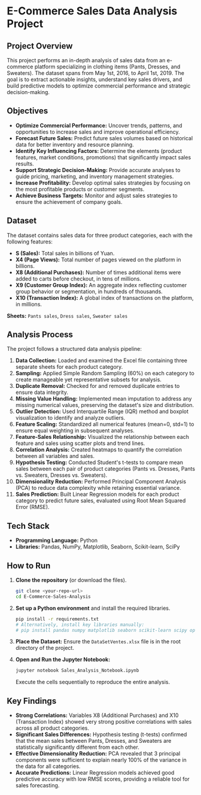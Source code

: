 # E-Commerce Sales Data Analysis Project

##  Project Overview

This project performs an in-depth analysis of sales data from an e-commerce platform specializing in clothing items (Pants, Dresses, and Sweaters). The dataset spans from May 1st, 2016, to April 1st, 2019. The goal is to extract actionable insights, understand key sales drivers, and build predictive models to optimize commercial performance and strategic decision-making.

##  Objectives

- **Optimize Commercial Performance:** Uncover trends, patterns, and opportunities to increase sales and improve operational efficiency.
- **Forecast Future Sales:** Predict future sales volumes based on historical data for better inventory and resource planning.
- **Identify Key Influencing Factors:** Determine the elements (product features, market conditions, promotions) that significantly impact sales results.
- **Support Strategic Decision-Making:** Provide accurate analyses to guide pricing, marketing, and inventory management strategies.
- **Increase Profitability:** Develop optimal sales strategies by focusing on the most profitable products or customer segments.
- **Achieve Business Targets:** Monitor and adjust sales strategies to ensure the achievement of company goals.

##  Dataset

The dataset contains sales data for three product categories, each with the following features:

- **S (Sales):** Total sales in billions of Yuan.
- **X4 (Page Views):** Total number of pages viewed on the platform in billions.
- **X8 (Additional Purchases):** Number of times additional items were added to carts before checkout, in tens of millions.
- **X9 (Customer Group Index):** An aggregate index reflecting customer group behavior or segmentation, in hundreds of thousands.
- **X10 (Transaction Index):** A global index of transactions on the platform, in millions.

**Sheets:** `Pants sales`, `Dress sales`, `Sweater sales`

##  Analysis Process

The project follows a structured data analysis pipeline:

1.  **Data Collection:** Loaded and examined the Excel file containing three separate sheets for each product category.
2.  **Sampling:** Applied Simple Random Sampling (60%) on each category to create manageable yet representative subsets for analysis.
3.  **Duplicate Removal:** Checked for and removed duplicate entries to ensure data integrity.
4.  **Missing Value Handling:** Implemented mean imputation to address any missing numerical values, preserving the dataset's size and distribution.
5.  **Outlier Detection:** Used Interquartile Range (IQR) method and boxplot visualization to identify and analyze outliers.
6.  **Feature Scaling:** Standardized all numerical features (mean=0, std=1) to ensure equal weighting in subsequent analyses.
7.  **Feature-Sales Relationship:** Visualized the relationship between each feature and sales using scatter plots and trend lines.
8.  **Correlation Analysis:** Created heatmaps to quantify the correlation between all variables and sales.
9.  **Hypothesis Testing:** Conducted Student's t-tests to compare mean sales between each pair of product categories (Pants vs. Dresses, Pants vs. Sweaters, Dresses vs. Sweaters).
10. **Dimensionality Reduction:** Performed Principal Component Analysis (PCA) to reduce data complexity while retaining essential variance.
11. **Sales Prediction:** Built Linear Regression models for each product category to predict future sales, evaluated using Root Mean Squared Error (RMSE).

##  Tech Stack

- **Programming Language:** Python
- **Libraries:** Pandas, NumPy, Matplotlib, Seaborn, Scikit-learn, SciPy
##  How to Run

1.  **Clone the repository** (or download the files).
    ```bash
    git clone <your-repo-url>
    cd E-Commerce-Sales-Analysis
    ```

2.  **Set up a Python environment** and install the required libraries.
    ```bash
    pip install -r requirements.txt
    # Alternatively, install key libraries manually:
    # pip install pandas numpy matplotlib seaborn scikit-learn scipy openpyxl
    ```

3.  **Place the Dataset:** Ensure the `DataSetVentes.xlsx` file is in the root directory of the project.

4.  **Open and Run the Jupyter Notebook:**
    ```bash
    jupyter notebook Sales_Analysis_Notebook.ipynb
    ```
    Execute the cells sequentially to reproduce the entire analysis.

##  Key Findings

- **Strong Correlations:** Variables X8 (Additional Purchases) and X10 (Transaction Index) showed very strong positive correlations with sales across all product categories.
- **Significant Sales Differences:** Hypothesis testing (t-tests) confirmed that the mean sales between Pants, Dresses, and Sweaters are statistically significantly different from each other.
- **Effective Dimensionality Reduction:** PCA revealed that 3 principal components were sufficient to explain nearly 100% of the variance in the data for all categories.
- **Accurate Predictions:** Linear Regression models achieved good predictive accuracy with low RMSE scores, providing a reliable tool for sales forecasting.
